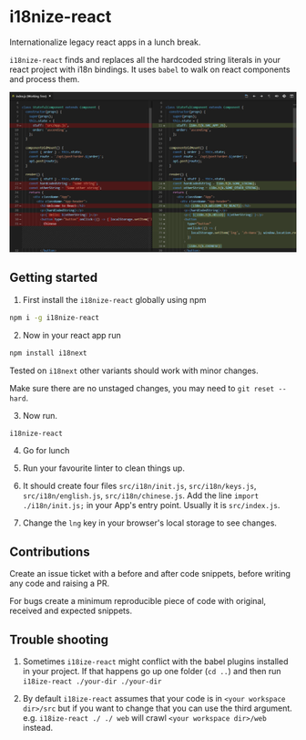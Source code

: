# i18nize-react

Internationalize legacy react apps in a lunch break.

`i18nize-react` finds and replaces all the hardcoded string literals in your react project with i18n bindings. It uses `babel` to walk on react components and process them.

![diff](./documentation/diff.png)

## Getting started

1. First install the `i18nize-react` globally using npm

```sh
npm i -g i18nize-react
```

2. Now in your react app run

```sh
npm install i18next
```
Tested on `i18next` other variants should work with minor changes.

Make sure there are no unstaged changes, you may need to `git reset --hard`.

3. Now run.
```sh
i18nize-react
```

4. Go for lunch

5. Run your favourite linter to clean things up.

6. It should create four files `src/i18n/init.js`, `src/i18n/keys.js`, `src/i18n/english.js`, `src/i18n/chinese.js`. Add the line `import ./i18n/init.js;` in your App's entry point. Usually it is `src/index.js`.

7. Change the `lng` key in your browser's local storage to see changes.

## Contributions

Create an issue ticket with a before and after code snippets, before writing any code and raising a PR.

For bugs create a minimum reproducible piece of code with original, received and expected snippets.

## Trouble shooting

1. Sometimes `i18ize-react` might conflict with the babel plugins installed in your project. If that happens go up one folder (`cd ..`) and then run `i18ize-react ./your-dir ./your-dir`

2. By default `i18ize-react` assumes that your code is in `<your workspace dir>/src` but if you want to change that you can use the third argument. e.g. `i18ize-react ./ ./ web` will crawl  `<your workspace dir>/web` instead.
